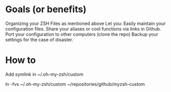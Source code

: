 # Goals (or benefits)
Organizing your ZSH Files as mentioned above Let you:
Easily maintain your configuration files.
Share your aliases or cool functions via links in Github.
Port your configuration to other computers (clone the repo)
Backup your settings for the case of disaster.

# How to
Add symlink in ~/.oh-my-zsh/custom

ln -fvs ~/.oh-my-zsh/custom ~/repositories/github/myzsh-custom
